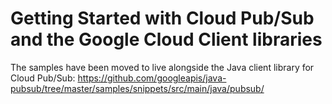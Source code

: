 # Getting Started with Cloud Pub/Sub and the Google Cloud Client libraries

The samples have been moved to live alongside the Java client library for Cloud Pub/Sub: https://github.com/googleapis/java-pubsub/tree/master/samples/snippets/src/main/java/pubsub/